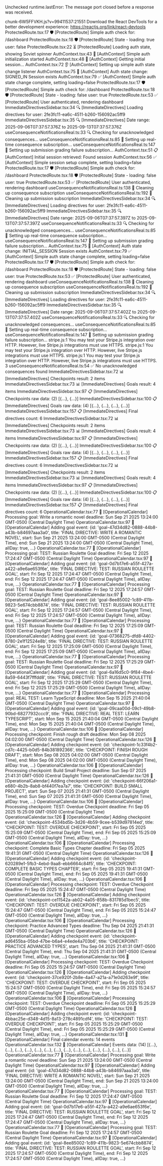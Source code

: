 Unchecked runtime.lastError: The message port closed before a response was received.

chunk-6W5FFVKH.js?v=99411537:21551 Download the React DevTools for a better development experience: https://reactjs.org/link/react-devtools
ProtectedRoute.tsx:17 🛡️ [ProtectedRoute] Simple auth check for: /dashboard
ProtectedRoute.tsx:18 🛡️ [ProtectedRoute] State - loading: true user: false
ProtectedRoute.tsx:22 ⏳ [ProtectedRoute] Loading auth state, showing Soviet spinner
AuthContext.tsx:43 🚀 [AuthContext] Simple auth initialization started
AuthContext.tsx:48 🔄 [AuthContext] Getting initial session...
AuthContext.tsx:72 👂 [AuthContext] Setting up simple auth state change listener
AuthContext.tsx:75 🔄 [AuthContext] Auth state change: SIGNED_IN Session exists
AuthContext.tsx:79 ✅ [AuthContext] Simple auth state change complete, setting loading=false
ProtectedRoute.tsx:17 🛡️ [ProtectedRoute] Simple auth check for: /dashboard
ProtectedRoute.tsx:18 🛡️ [ProtectedRoute] State - loading: false user: true
ProtectedRoute.tsx:53 ✅ [ProtectedRoute] User authenticated, rendering dashboard
ImmediateDirectivesSidebar.tsx:34 🔍 [ImmediateDirectives] Loading directives for user: 2fe3fc11-ea6c-4511-b260-156092ac5ff9
ImmediateDirectivesSidebar.tsx:35 🔍 [ImmediateDirectives] Date range: 2025-09-06T07:37:57.376Z to 2025-09-13T07:37:57.376Z
useConsequenceNotificationsReal.ts:33 🔍 Checking for unacknowledged consequences...
useConsequenceNotificationsReal.ts:85 🔴 Setting up real-time consequence subscription...
useConsequenceNotificationsReal.ts:147 📝 Setting up submission grading failure subscription...
AuthContext.tsx:51 📋 [AuthContext] Initial session retrieved: Found session
AuthContext.tsx:56 ✅ [AuthContext] Simple session setup complete, setting loading=false
ProtectedRoute.tsx:17 🛡️ [ProtectedRoute] Simple auth check for: /dashboard
ProtectedRoute.tsx:18 🛡️ [ProtectedRoute] State - loading: false user: true
ProtectedRoute.tsx:53 ✅ [ProtectedRoute] User authenticated, rendering dashboard
useConsequenceNotificationsReal.ts:138 🔴 Cleaning up consequence subscription
useConsequenceNotificationsReal.ts:192 📝 Cleaning up submission subscription
ImmediateDirectivesSidebar.tsx:34 🔍 [ImmediateDirectives] Loading directives for user: 2fe3fc11-ea6c-4511-b260-156092ac5ff9
ImmediateDirectivesSidebar.tsx:35 🔍 [ImmediateDirectives] Date range: 2025-09-06T07:37:57.397Z to 2025-09-13T07:37:57.397Z
useConsequenceNotificationsReal.ts:33 🔍 Checking for unacknowledged consequences...
useConsequenceNotificationsReal.ts:85 🔴 Setting up real-time consequence subscription...
useConsequenceNotificationsReal.ts:147 📝 Setting up submission grading failure subscription...
AuthContext.tsx:75 🔄 [AuthContext] Auth state change: INITIAL_SESSION Session exists
AuthContext.tsx:79 ✅ [AuthContext] Simple auth state change complete, setting loading=false
ProtectedRoute.tsx:17 🛡️ [ProtectedRoute] Simple auth check for: /dashboard
ProtectedRoute.tsx:18 🛡️ [ProtectedRoute] State - loading: false user: true
ProtectedRoute.tsx:53 ✅ [ProtectedRoute] User authenticated, rendering dashboard
useConsequenceNotificationsReal.ts:138 🔴 Cleaning up consequence subscription
useConsequenceNotificationsReal.ts:192 📝 Cleaning up submission subscription
ImmediateDirectivesSidebar.tsx:34 🔍 [ImmediateDirectives] Loading directives for user: 2fe3fc11-ea6c-4511-b260-156092ac5ff9
ImmediateDirectivesSidebar.tsx:35 🔍 [ImmediateDirectives] Date range: 2025-09-06T07:37:57.402Z to 2025-09-13T07:37:57.402Z
useConsequenceNotificationsReal.ts:33 🔍 Checking for unacknowledged consequences...
useConsequenceNotificationsReal.ts:85 🔴 Setting up real-time consequence subscription...
useConsequenceNotificationsReal.ts:147 📝 Setting up submission grading failure subscription...
stripe.js:1 You may test your Stripe.js integration over HTTP. However, live Stripe.js integrations must use HTTPS.
stripe.js:1 You may test your Stripe.js integration over HTTP. However, live Stripe.js integrations must use HTTPS.
stripe.js:1 You may test your Stripe.js integration over HTTP. However, live Stripe.js integrations must use HTTPS.
3
useConsequenceNotificationsReal.ts:54 ✅ No unacknowledged consequences found
ImmediateDirectivesSidebar.tsx:72 📊 [ImmediateDirectives] Checkpoints result: 2 items
ImmediateDirectivesSidebar.tsx:73 📊 [ImmediateDirectives] Goals result: 4 items
ImmediateDirectivesSidebar.tsx:97 📋 [ImmediateDirectives] Checkpoints raw data: 
(2) [{…}, {…}]
ImmediateDirectivesSidebar.tsx:100 📋 [ImmediateDirectives] Goals raw data: 
(4) [{…}, {…}, {…}, {…}]
ImmediateDirectivesSidebar.tsx:157 📋 [ImmediateDirectives] Final directives count: 6
ImmediateDirectivesSidebar.tsx:72 📊 [ImmediateDirectives] Checkpoints result: 2 items
ImmediateDirectivesSidebar.tsx:73 📊 [ImmediateDirectives] Goals result: 4 items
ImmediateDirectivesSidebar.tsx:97 📋 [ImmediateDirectives] Checkpoints raw data: 
(2) [{…}, {…}]
ImmediateDirectivesSidebar.tsx:100 📋 [ImmediateDirectives] Goals raw data: 
(4) [{…}, {…}, {…}, {…}]
ImmediateDirectivesSidebar.tsx:157 📋 [ImmediateDirectives] Final directives count: 6
ImmediateDirectivesSidebar.tsx:72 📊 [ImmediateDirectives] Checkpoints result: 2 items
ImmediateDirectivesSidebar.tsx:73 📊 [ImmediateDirectives] Goals result: 4 items
ImmediateDirectivesSidebar.tsx:97 📋 [ImmediateDirectives] Checkpoints raw data: 
(2) [{…}, {…}]
ImmediateDirectivesSidebar.tsx:100 📋 [ImmediateDirectives] Goals raw data: 
(4) [{…}, {…}, {…}, {…}]
ImmediateDirectivesSidebar.tsx:157 📋 [ImmediateDirectives] Final directives count: 6
OperationalCalendar.tsx:77 📅 [OperationalCalendar] Processing goal: Write a romantic novel deadline: Sun Sep 21 2025 13:24:00 GMT-0500 (Central Daylight Time)
OperationalCalendar.tsx:97 📅 [OperationalCalendar] Adding goal event: 
{id: 'goal-47d34d82-0888-44b8-a43b-b84697aaa3a0', title: 'FINAL DIRECTIVE: WRITE A ROMANTIC NOVEL', start: Sun Sep 21 2025 13:24:00 GMT-0500 (Central Daylight Time), end: Sun Sep 21 2025 13:24:00 GMT-0500 (Central Daylight Time), allDay: true, …}
OperationalCalendar.tsx:77 📅 [OperationalCalendar] Processing goal: TEST: Russian Roulette Goal deadline: Fri Sep 12 2025 17:24:47 GMT-0500 (Central Daylight Time)
OperationalCalendar.tsx:97 📅 [OperationalCalendar] Adding goal event: 
{id: 'goal-0d7b17e6-a55f-427a-a422-a9e6ae653f6e', title: 'FINAL DIRECTIVE: TEST: RUSSIAN ROULETTE GOAL', start: Fri Sep 12 2025 17:24:47 GMT-0500 (Central Daylight Time), end: Fri Sep 12 2025 17:24:47 GMT-0500 (Central Daylight Time), allDay: true, …}
OperationalCalendar.tsx:77 📅 [OperationalCalendar] Processing goal: TEST: Russian Roulette Goal deadline: Fri Sep 12 2025 17:24:57 GMT-0500 (Central Daylight Time)
OperationalCalendar.tsx:97 📅 [OperationalCalendar] Adding goal event: 
{id: 'goal-8ee85002-1c89-411b-9823-5e674cbb8874', title: 'FINAL DIRECTIVE: TEST: RUSSIAN ROULETTE GOAL', start: Fri Sep 12 2025 17:24:57 GMT-0500 (Central Daylight Time), end: Fri Sep 12 2025 17:24:57 GMT-0500 (Central Daylight Time), allDay: true, …}
OperationalCalendar.tsx:77 📅 [OperationalCalendar] Processing goal: TEST: Russian Roulette Goal deadline: Fri Sep 12 2025 17:25:09 GMT-0500 (Central Daylight Time)
OperationalCalendar.tsx:97 📅 [OperationalCalendar] Adding goal event: 
{id: 'goal-07368275-dfd8-4402-8780-2e1f12524e8b', title: 'FINAL DIRECTIVE: TEST: RUSSIAN ROULETTE GOAL', start: Fri Sep 12 2025 17:25:09 GMT-0500 (Central Daylight Time), end: Fri Sep 12 2025 17:25:09 GMT-0500 (Central Daylight Time), allDay: true, …}
OperationalCalendar.tsx:77 📅 [OperationalCalendar] Processing goal: TEST: Russian Roulette Goal deadline: Fri Sep 12 2025 17:25:29 GMT-0500 (Central Daylight Time)
OperationalCalendar.tsx:97 📅 [OperationalCalendar] Adding goal event: 
{id: 'goal-6a16d5c0-9f84-4be4-8a59-6443f7fffdd8', title: 'FINAL DIRECTIVE: TEST: RUSSIAN ROULETTE GOAL', start: Fri Sep 12 2025 17:25:29 GMT-0500 (Central Daylight Time), end: Fri Sep 12 2025 17:25:29 GMT-0500 (Central Daylight Time), allDay: true, …}
OperationalCalendar.tsx:77 📅 [OperationalCalendar] Processing goal: REAL TEST: Learn TypeScript deadline: Mon Sep 15 2025 21:40:04 GMT-0500 (Central Daylight Time)
OperationalCalendar.tsx:97 📅 [OperationalCalendar] Adding goal event: 
{id: 'goal-09caa00d-09c1-49b8-90bd-68277932ccc9', title: 'FINAL DIRECTIVE: REAL TEST: LEARN TYPESCRIPT', start: Mon Sep 15 2025 21:40:04 GMT-0500 (Central Daylight Time), end: Mon Sep 15 2025 21:40:04 GMT-0500 (Central Daylight Time), allDay: true, …}
OperationalCalendar.tsx:106 📅 [OperationalCalendar] Processing checkpoint: Finish rough draft deadline: Mon Sep 08 2025 04:02:00 GMT-0500 (Central Daylight Time)
OperationalCalendar.tsx:126 📅 [OperationalCalendar] Adding checkpoint event: 
{id: 'checkpoint-1c33f4b2-cd7c-4425-b0d5-84b381892366', title: 'CHECKPOINT: FINISH ROUGH DRAFT', start: Mon Sep 08 2025 04:02:00 GMT-0500 (Central Daylight Time), end: Mon Sep 08 2025 04:02:00 GMT-0500 (Central Daylight Time), allDay: true, …}
OperationalCalendar.tsx:106 📅 [OperationalCalendar] Processing checkpoint: Build Small Project deadline: Sun Sep 07 2025 21:41:31 GMT-0500 (Central Daylight Time)
OperationalCalendar.tsx:126 📅 [OperationalCalendar] Adding checkpoint event: 
{id: 'checkpoint-66f206a1-e680-4b2b-8ab8-bf440f7ea7a7', title: 'CHECKPOINT: BUILD SMALL PROJECT', start: Sun Sep 07 2025 21:41:31 GMT-0500 (Central Daylight Time), end: Sun Sep 07 2025 21:41:31 GMT-0500 (Central Daylight Time), allDay: true, …}
OperationalCalendar.tsx:106 📅 [OperationalCalendar] Processing checkpoint: TEST: Overdue Checkpoint deadline: Fri Sep 05 2025 15:25:09 GMT-0500 (Central Daylight Time)
OperationalCalendar.tsx:126 📅 [OperationalCalendar] Adding checkpoint event: 
{id: 'checkpoint-4534bd5b-3d26-4b59-9cee-b539d97814ed', title: 'CHECKPOINT: TEST: OVERDUE CHECKPOINT', start: Fri Sep 05 2025 15:25:09 GMT-0500 (Central Daylight Time), end: Fri Sep 05 2025 15:25:09 GMT-0500 (Central Daylight Time), allDay: true, …}
OperationalCalendar.tsx:106 📅 [OperationalCalendar] Processing checkpoint: Complete Basic Types Chapter deadline: Fri Sep 05 2025 19:41:31 GMT-0500 (Central Daylight Time)
OperationalCalendar.tsx:126 📅 [OperationalCalendar] Adding checkpoint event: 
{id: 'checkpoint-620289e1-5fb3-4ebd-9aa8-ebb6664c84f5', title: 'CHECKPOINT: COMPLETE BASIC TYPES CHAPTER', start: Fri Sep 05 2025 19:41:31 GMT-0500 (Central Daylight Time), end: Fri Sep 05 2025 19:41:31 GMT-0500 (Central Daylight Time), allDay: true, …}
OperationalCalendar.tsx:106 📅 [OperationalCalendar] Processing checkpoint: TEST: Overdue Checkpoint deadline: Fri Sep 05 2025 15:24:47 GMT-0500 (Central Daylight Time)
OperationalCalendar.tsx:126 📅 [OperationalCalendar] Adding checkpoint event: 
{id: 'checkpoint-ce11542a-ab02-4a05-858b-831785d1bec5', title: 'CHECKPOINT: TEST: OVERDUE CHECKPOINT', start: Fri Sep 05 2025 15:24:47 GMT-0500 (Central Daylight Time), end: Fri Sep 05 2025 15:24:47 GMT-0500 (Central Daylight Time), allDay: true, …}
OperationalCalendar.tsx:106 📅 [OperationalCalendar] Processing checkpoint: Practice Advanced Types deadline: Thu Sep 04 2025 21:41:31 GMT-0500 (Central Daylight Time)
OperationalCalendar.tsx:126 📅 [OperationalCalendar] Adding checkpoint event: 
{id: 'checkpoint-ad6455ba-05bd-47be-b6a4-e4ede4a703b6', title: 'CHECKPOINT: PRACTICE ADVANCED TYPES', start: Thu Sep 04 2025 21:41:31 GMT-0500 (Central Daylight Time), end: Thu Sep 04 2025 21:41:31 GMT-0500 (Central Daylight Time), allDay: true, …}
OperationalCalendar.tsx:106 📅 [OperationalCalendar] Processing checkpoint: TEST: Overdue Checkpoint deadline: Fri Sep 05 2025 15:24:57 GMT-0500 (Central Daylight Time)
OperationalCalendar.tsx:126 📅 [OperationalCalendar] Adding checkpoint event: 
{id: 'checkpoint-37ce920f-2b8e-4a47-a21a-a71e0d263e9f', title: 'CHECKPOINT: TEST: OVERDUE CHECKPOINT', start: Fri Sep 05 2025 15:24:57 GMT-0500 (Central Daylight Time), end: Fri Sep 05 2025 15:24:57 GMT-0500 (Central Daylight Time), allDay: true, …}
OperationalCalendar.tsx:106 📅 [OperationalCalendar] Processing checkpoint: TEST: Overdue Checkpoint deadline: Fri Sep 05 2025 15:25:29 GMT-0500 (Central Daylight Time)
OperationalCalendar.tsx:126 📅 [OperationalCalendar] Adding checkpoint event: 
{id: 'checkpoint-4bbac25e-d348-4d15-8a13-278c4891cdf4', title: 'CHECKPOINT: TEST: OVERDUE CHECKPOINT', start: Fri Sep 05 2025 15:25:29 GMT-0500 (Central Daylight Time), end: Fri Sep 05 2025 15:25:29 GMT-0500 (Central Daylight Time), allDay: true, …}
OperationalCalendar.tsx:131 📅 [OperationalCalendar] Final calendar events: 14 events
OperationalCalendar.tsx:132 📅 [OperationalCalendar] Events data: 
(14) [{…}, {…}, {…}, {…}, {…}, {…}, {…}, {…}, {…}, {…}, {…}, {…}, {…}, {…}]
OperationalCalendar.tsx:77 📅 [OperationalCalendar] Processing goal: Write a romantic novel deadline: Sun Sep 21 2025 13:24:00 GMT-0500 (Central Daylight Time)
OperationalCalendar.tsx:97 📅 [OperationalCalendar] Adding goal event: 
{id: 'goal-47d34d82-0888-44b8-a43b-b84697aaa3a0', title: 'FINAL DIRECTIVE: WRITE A ROMANTIC NOVEL', start: Sun Sep 21 2025 13:24:00 GMT-0500 (Central Daylight Time), end: Sun Sep 21 2025 13:24:00 GMT-0500 (Central Daylight Time), allDay: true, …}
OperationalCalendar.tsx:77 📅 [OperationalCalendar] Processing goal: TEST: Russian Roulette Goal deadline: Fri Sep 12 2025 17:24:47 GMT-0500 (Central Daylight Time)
OperationalCalendar.tsx:97 📅 [OperationalCalendar] Adding goal event: 
{id: 'goal-0d7b17e6-a55f-427a-a422-a9e6ae653f6e', title: 'FINAL DIRECTIVE: TEST: RUSSIAN ROULETTE GOAL', start: Fri Sep 12 2025 17:24:47 GMT-0500 (Central Daylight Time), end: Fri Sep 12 2025 17:24:47 GMT-0500 (Central Daylight Time), allDay: true, …}
OperationalCalendar.tsx:77 📅 [OperationalCalendar] Processing goal: TEST: Russian Roulette Goal deadline: Fri Sep 12 2025 17:24:57 GMT-0500 (Central Daylight Time)
OperationalCalendar.tsx:97 📅 [OperationalCalendar] Adding goal event: 
{id: 'goal-8ee85002-1c89-411b-9823-5e674cbb8874', title: 'FINAL DIRECTIVE: TEST: RUSSIAN ROULETTE GOAL', start: Fri Sep 12 2025 17:24:57 GMT-0500 (Central Daylight Time), end: Fri Sep 12 2025 17:24:57 GMT-0500 (Central Daylight Time), allDay: true, …}
